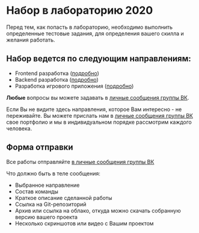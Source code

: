 # Набор в лабораторию 2020

Перед тем, как попасть в лабораторию, необходимо выполнить определенные тестовые задания, для определения вашего скилла и желания работать.

## Набор ведется по следующим направлениям:

* Frontend разработка ([подробно](requirements/front))
* Backend разработка ([подробно](requirements/back))
* Разработка игрового приложения ([подробно](requirements/engine))

**Любые** вопросы вы можете задавать в [личные сообщения группы ВК](https://vk.com/rtuitlab).

Если Вы не видите здесь направления, которое Вам интересно - не переживайте. Вы можете прислать нам в [личные сообщения группы ВК](https://vk.com/rtuitlab) свое портфолио и мы в индивидуальном порядке рассмотрим каждого человека.

## Форма отправки 
Все работы отправляйте [в личные сообщения группы ВК](https://vk.com/rtuitlab)

Что должно быть в теле сообщения:
- Выбранное направление
- Состав команды
- Краткое описание сделанной работы
- Ссылка на Git-репозиторий
- Архив или ссылка на облако, откуда можно скачать собранную версию вашего проекта
- Несколько скриншотов или видео с Вашим проектом
